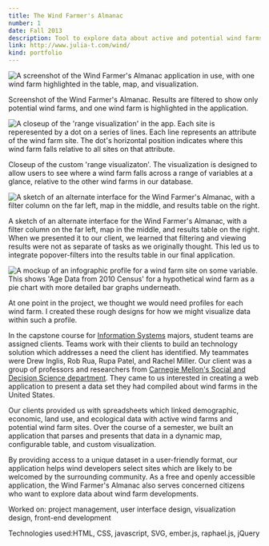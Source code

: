 ```yaml
---
title: The Wind Farmer's Almanac
number: 1
date: Fall 2013
description: Tool to explore data about active and potential wind farms.
link: http://www.julia-t.com/wind/
kind: portfolio
---
```


<div class="images">
  <div class="captioned-image">
    <img alt="A screenshot of the Wind Farmer's Almanac application in use, with one wind farm highlighted in the table, map, and visualization." src="/assets/images/wind/wind-farmers-almanac-screenshot-1.png"/>
    <p>Screenshot of the Wind Farmer's Almanac. Results are filtered to show only potential wind farms, and one wind farm is highlighted in the application.</p>
  </div>

  <div class="captioned-image">
    <img alt="A closeup of the 'range visualization' in the app. Each site is reperesented by a dot on a series of lines. Each line represents an attribute of the wind farm site. The dot's horizontal position indicates where this wind farm falls relative to all sites on that attribute." src="/assets/images/wind/range-visualization-closeup.png"/>
    <p>Closeup of the custom 'range visualizaton'. The visualization is designed to allow users to see where a wind farm falls across a range of variables at a glance, relative to the other wind farms in our database.</p>
  </div>

  <div class="captioned-image">
    <img alt="A sketch of an alternate interface for the Wind Farmer's Almanac, with a filter column on the far left, map in the middle, and results table on the right." src="/assets/images/wind/paper-prototype.jpg"/>
    <p>A sketch of an alternate interface for the Wind Farmer's Almanac, with a filter column on the far left, map in the middle, and results table on the right. When we presented it to our client, we learned that filtering and viewing results were not as separate of tasks as we originally thought. This led us to integrate popover-filters into the results table in our final application.</p>
  </div>

  <div class="captioned-image">
    <img alt="A mockup of an infographic profile for a wind farm site on some variable. This shows 'Age Data from 2010 Census' for a hypothetical wind farm as a pie chart with more detailed bar graphs underneath." src="/assets/images/wind/profile-visualization-draft.png"/>
    <p>At one point in the project, we thought we would need profiles for each wind farm. I created these rough designs for how we might visualize data within such a profile.</p>
  </div>
</div>
<div class="project-overview">
  <p>In the capstone course for <a href="http://en.wikipedia.org/wiki/Information_systems">Information Systems</a> majors, student teams are assigned clients. Teams work with their clients to build an technology solution which addresses a need the client has identified. My teammates were Drew Inglis, Rob Rua, Rupa Patel, and Rachel Miller. Our client was a group of professors and researchers from <a href="http://www.cmu.edu/dietrich/sds/">Carnegie Mellon's Social and Decision Science department</a>. They came to us interested in creating a web application to present a data set they had compiled about wind farms in the United States.</p>

  <p>Our clients provided us with spreadsheets which linked demographic, economic, land use, and ecological data with active wind farms and potential wind farm sites. Over the course of a semester, we built an application that parses and presents that data in a dynamic map, configurable table, and custom visualization.</p>

  <p>By providing access to a unique dataset in a user-friendly format, our application helps wind developers select sites which are likely to be welcomed by the surrounding community. As a free and openly accessible application, the Wind Farmer's Almanac also serves concerned citizens who want to explore data about wind farm developments.</p>

  <p><span class="responsible-for">Worked on:</span> project management, user interface design, visualization design, front-end development</p>
  <p><span class="technologies">Technologies used:</span>HTML, CSS, javascript, SVG, ember.js, raphael.js, jQuery</p>
</div>